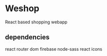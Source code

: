 # Weshop
React based shopping webapp
## dependencies
react router dom
firebase
node-sass
react icons